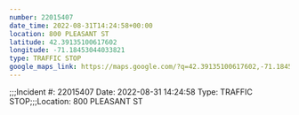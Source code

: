 ```yaml
---
number: 22015407
date_time: 2022-08-31T14:24:58+00:00
location: 800 PLEASANT ST
latitude: 42.39135100617602
longitude: -71.18453044033821
type: TRAFFIC STOP
google_maps_link: https://maps.google.com/?q=42.39135100617602,-71.18453044033821
---
```


;;;Incident #: 22015407  Date: 2022-08-31 14:24:58   Type: TRAFFIC STOP;;;Location: 800 PLEASANT ST
